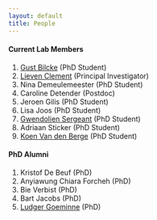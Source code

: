 ```yaml
---
layout: default
title: People
---
```


#### Current Lab Members

1. [Gust Bilcke](/pages/gust.html) (PhD Student)
2. [Lieven Clement](/pages/about.html) (Principal Investigator)
2. Nina Demeulemeester (PhD Student)
3. Caroline Detender (Postdoc)
4. Jeroen Gilis (PhD Student)
4. Lisa Joos (PhD Student)
5. [Gwendolien Sergeant](/pages/gwendolien.html) (PhD Student)
6. Adriaan Sticker (PhD Student)
7. [Koen Van den Berge](/pages/koen.html) (PhD Student)

#### PhD Alumni

1. Kristof De Beuf (PhD)
2. Anyiawung Chiara Forcheh (PhD)
3. Bie Verbist (PhD)
4. Bart Jacobs (PhD)
5. [Ludger Goeminne](/pages/ludger.html) (PhD)
